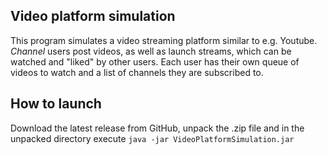 ## Video platform simulation

This program simulates a video streaming platform similar to e.g. Youtube.
*Channel* users post videos, as well as launch streams, which can be watched and "liked" by other users. 
Each user has their own queue of videos to watch and a list of channels they are subscribed to.

## How to launch

Download the latest release from GitHub, unpack the .zip file and in the unpacked directory execute ```java -jar VideoPlatformSimulation.jar```